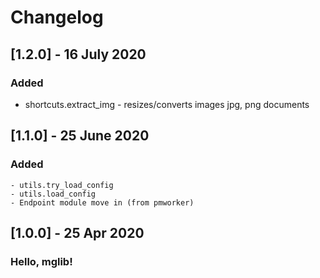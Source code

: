 # Changelog

## [1.2.0] - 16 July 2020

### Added
 
  - shortcuts.extract_img - resizes/converts images jpg, png documents


## [1.1.0] - 25 June 2020

### Added 
    - utils.try_load_config
    - utils.load_config
    - Endpoint module move in (from pmworker)

## [1.0.0] - 25 Apr 2020

### Hello, mglib!

